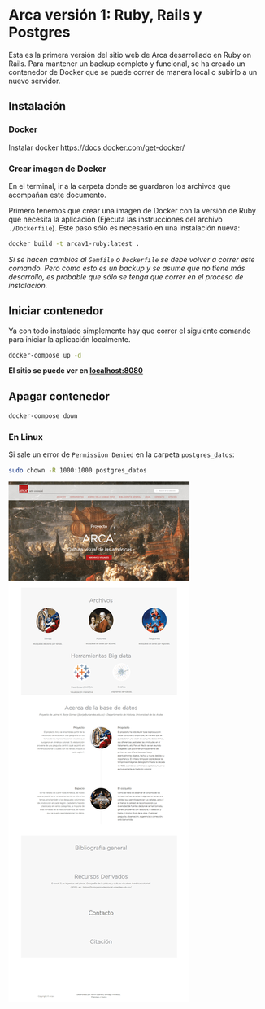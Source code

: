 # Arca versión 1: Ruby, Rails y Postgres

Esta es la primera versión del sitio web de Arca desarrollado en Ruby on Rails.
Para mantener un backup completo y funcional, se ha creado un contenedor de Docker que se puede correr de manera local o subirlo a un nuevo servidor.

## Instalación

### Docker

Instalar docker https://docs.docker.com/get-docker/

### Crear imagen de Docker

En el terminal, ir a la carpeta donde se guardaron los archivos que acompañan este documento.

Primero tenemos que crear una imagen de Docker con la versión de Ruby que necesita la aplicación (Ejecuta las instrucciones del archivo `./Dockerfile`). Este paso sólo es necesario en una instalación nueva:

```sh
docker build -t arcav1-ruby:latest .
```

_Si se hacen cambios al `Gemfile` o `Dockerfile` se debe volver a correr este comando. Pero como esto es un backup y se asume que no tiene más desarrollo, es probable que sólo se tenga que correr en el proceso de instalación._

## Iniciar contenedor

Ya con todo instalado simplemente hay que correr el siguiente comando para iniciar la aplicación localmente.

```sh
docker-compose up -d
```

**El sitio se puede ver en [localhost:8080](http://localhost:8080)**

## Apagar contenedor

```sh
docker-compose down
```

### En Linux

Si sale un error de `Permission Denied` en la carpeta `postgres_datos`:

```zsh
sudo chown -R 1000:1000 postgres_datos
```

![Home Arca v.1](./docs/inicio-arca-v1.png)
